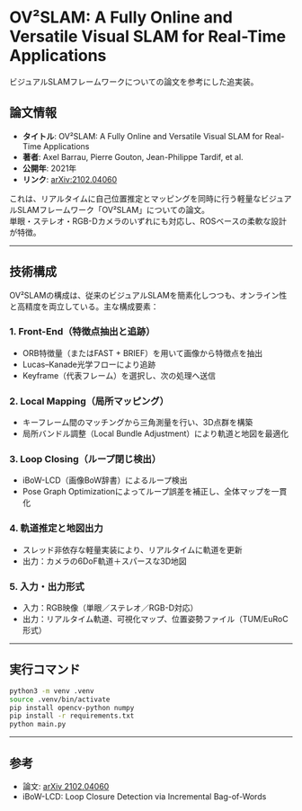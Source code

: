 # OV²SLAM: A Fully Online and Versatile Visual SLAM for Real-Time Applications
ビジュアルSLAMフレームワークについての論文を参考にした追実装。


## 論文情報

- **タイトル**: OV²SLAM: A Fully Online and Versatile Visual SLAM for Real-Time Applications  
- **著者**: Axel Barrau, Pierre Gouton, Jean-Philippe Tardif, et al.  
- **公開年**: 2021年  
- **リンク**: [arXiv:2102.04060](https://arxiv.org/abs/2102.04060) 

これは、リアルタイムに自己位置推定とマッピングを同時に行う軽量なビジュアルSLAMフレームワーク「OV²SLAM」についての論文。  
単眼・ステレオ・RGB-Dカメラのいずれにも対応し、ROSベースの柔軟な設計が特徴。

---

## 技術構成

OV²SLAMの構成は、従来のビジュアルSLAMを簡素化しつつも、オンライン性と高精度を両立している。主な構成要素：

### 1. Front-End（特徴点抽出と追跡）
- ORB特徴量（またはFAST + BRIEF）を用いて画像から特徴点を抽出
- Lucas–Kanade光学フローにより追跡
- Keyframe（代表フレーム）を選択し、次の処理へ送信

### 2. Local Mapping（局所マッピング）
- キーフレーム間のマッチングから三角測量を行い、3D点群を構築
- 局所バンドル調整（Local Bundle Adjustment）により軌道と地図を最適化

### 3. Loop Closing（ループ閉じ検出）
- iBoW-LCD（画像BoW辞書）によるループ検出
- Pose Graph Optimizationによってループ誤差を補正し、全体マップを一貫化

### 4. 軌道推定と地図出力
- スレッド非依存な軽量実装により、リアルタイムに軌道を更新
- 出力：カメラの6DoF軌道＋スパースな3D地図

### 5. 入力・出力形式
- 入力：RGB映像（単眼／ステレオ／RGB-D対応）
- 出力：リアルタイム軌道、可視化マップ、位置姿勢ファイル（TUM/EuRoC形式）

---

## 実行コマンド
```bash
python3 -m venv .venv
source .venv/bin/activate
pip install opencv-python numpy
pip install -r requirements.txt   
python main.py

```

---

## 参考

- 論文: [arXiv 2102.04060](https://arxiv.org/abs/2102.04060)
- iBoW-LCD: Loop Closure Detection via Incremental Bag-of-Words

